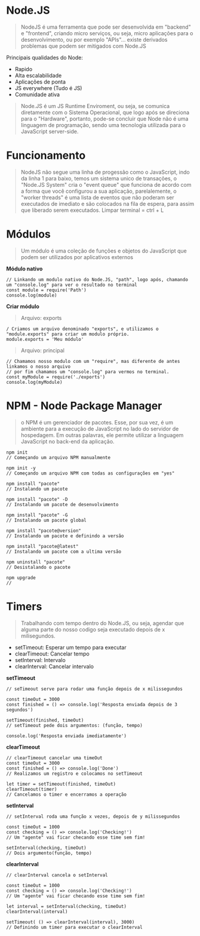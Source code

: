 # Node.JS

> NodeJS é uma ferramenta que pode ser desenvolvida em "backend" e "frontend", criando micro serviços, ou seja, micro aplicações para o desenvolvimento, ou por exemplo "APIs"... existe derivados problemas que podem ser mitigados com Node.JS


Principais qualidades do Node:
* Rapido
* Alta escalabilidade
* Aplicações de ponta
* JS everywhere (Tudo é JS)
* Comunidade ativa

> Node.JS é um JS Runtime Enviroment, ou seja, se comunica diretamente com o Sistema Operacional, que logo após se direciona para o "Hardware", portanto, pode-se concluir que Node não é uma linguagem de programação, sendo uma tecnologia utilizada para o JavaScript server-side.

# Funcionamento 

> NodeJS não segue uma linha de progessão como o JavaScript, indo da linha 1 para baixo, temos um sistema unico de transações, o "Node.JS System" cria o "event queue" que funciona de acordo com a forma que você configurou a sua aplicação, parelalemente, o "worker threads" é uma lista de eventos que não poderam ser executados de imediato e são colocados na fila de espera, para assim que liberado serem executados.
> Limpar terminal = ctrl + L

# Módulos

> Um módulo é uma coleção de funções e objetos do JavaScript que podem ser utilizados por aplicativos externos

__Módulo nativo__

```
// Linkando um modulo nativo do Node.JS, "path", logo após, chamando um "console.log" para ver o resultado no terminal
const module = require('Path')
console.log(module)
```

__Criar módulo__

> Arquivo: exports
> 
```
/ Criamos um arquivo denominado "exports", e utilizamos o "module.exports" para criar um modulo próprio.
module.exports = 'Meu módulo'
```
> Arquivo: principal

```
// Chamamos nosso modulo com um "require", mas diferente de antes linkamos o nosso arquivo
// por fim chamamos um "console.log" para vermos no terminal.
const myModule = require('./exports')
console.log(myModule)
```

# NPM - Node Package Manager

> o NPM é um gerenciador de pacotes. Esse, por sua vez, é um ambiente para a execução de JavaScript no lado do servidor de hospedagem. Em outras palavras, ele permite utilizar a linguagem JavaScript no back-end da aplicação.
```
npm init
// Começando um arquivo NPM manualmente

npm init -y
// Começando um arquivo NPM com todas as configurações em "yes"
```
```
npm install "pacote"
// Instalando um pacote

npm install "pacote" -D
// Instalando um pacote de desenvolvimento

npm install "pacote" -G
// Instalando um pacote global

npm install "pacote@version"
// Instalando um pacote e definindo a versão

npm install "pacote@latest"
// Instalando um pacote com a ultima versão

npm uninstall "pacote"
// Desistalando o pacote

npm upgrade
//
```




# Timers

> Trabalhando com tempo dentro do Node.JS, ou seja, agendar que alguma parte do nosso codigo seja executado depois de x milisegundos.

* setTimeout: Esperar um tempo para executar
* clearTimeout: Cancelar tempo
* setInterval: Intervalo
* clearInterval: Cancelar intervalo

__setTimeout__

```
// seTimeout serve para rodar uma função depois de x milissegundos

const timeOut = 3000
const finished = () => console.log('Resposta enviada depois de 3 segundos')

setTimeout(finished, timeOut)
// setTimeout pede dois argumentos: (função, tempo)

console.log('Resposta enviada imediatamente')
```

__clearTimeout__

```
// clearTimeout cancelar uma timeOut
const timeOut = 3000
const finished = () => console.log('Done')
// Realizamos um registro e colocamos no setTimeout

let timer = setTimeout(finished, timeOut)
clearTimeout(timer)
// Cancelamos o timer e encerramos a operação
````

__setInterval__

```
// setInterval roda uma função x vezes, depois de y milissegundos

const timeOut = 1000
const checking = () => console.log('Checking!')
// Um "agente" vai ficar checando esse time sem fim!

setInterval(checking, timeOut)
// Dois argumento(função, tempo)
```

__clearInterval__

```
// clearInterval cancela o setInterval

const timeOut = 1000
const checking = () => console.log('Checking!')
// Um "agente" vai ficar checando esse time sem fim!

let interval = setInterval(checking, timeOut)
clearInterval(interval)

setTimeout( () => clearInterval(interval), 3000)
// Definindo um timer para executar o clearInterval
```